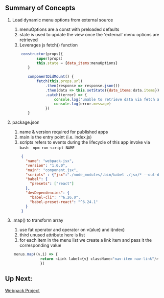 ## Summary of Concepts

1. Load dynamic menu options from external source 
    1. menuOptions are a const with preloaded defaults
    1. state is used to update the view once the 'external' menu options are retrieved
    1. Leverages js fetch() function 
    
    ```js
   	    constructor(props){
               super(props)
               this.state = {data_items:menuOptions}
           }
       
           componentDidMount() {
               fetch(this.props.url)
                   .then(response => response.json())
                   .then(data => this.setState({data_items:data.items}))
                   .catch((error) => {
                       console.log('unable to retrieve data via fetch api')
                       console.log(error.message)
                   })
           }
   ``` 
    
1. package.json
    1. name & version required for published apps
    1. main is the entry point (i.e. index.js)
    1. scripts refers to events during the lifecycle of this app
        invoke via
             ```bash 
                   npm run-script NAME
             ```
    ```json
        {
          "name": "webpack-jsx",
          "version": "1.0.0",
          "main": "component.jsx",
          "scripts" : {"jsx":"./node_modules/.bin/babel ./jsx/* --out-dir ./js"},
          "babel": {
            "presets": ["react"]
          },
          "devDependencies": {
            "babel-cli": "^6.26.0",
            "babel-preset-react": "^6.24.1"
          }
        }
   ```

1. .map() to transform array
    1. use fat operator and operator on v(alue) and i(ndex)
    1. third unused attribute here is list
    1. for each item in the menu list we create a link item and pass it the corresponding value
```js
    menus.map((v,i) => {
                return <Link label={v} className="nav-item nav-link"/>
                })
```

## Up Next:
[Webpack Project](../webpack)
